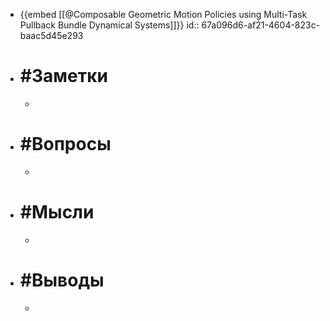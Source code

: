 - {{embed [[@Composable Geometric Motion Policies using Multi-Task Pullback Bundle Dynamical Systems]]}}
  id:: 67a096d6-af21-4604-823c-baac5d45e293
- # #Заметки
	-
- # #Вопросы
	-
- # #Мысли
	-
- # #Выводы
	-
